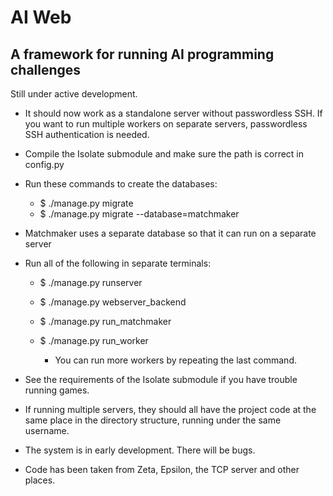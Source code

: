 AI Web
======

A framework for running AI programming challenges
-------------------------------------------------

Still under active development.

 - It should now work as a standalone server without passwordless SSH. If you want to run multiple workers on separate servers, passwordless SSH authentication is needed.

 - Compile the Isolate submodule and make sure the path is correct in config.py

 - Run these commands to create the databases:
   - $ ./manage.py migrate
   - $ ./manage.py migrate --database=matchmaker

 - Matchmaker uses a separate database so that it can run on a separate server

 - Run all of the following in separate terminals:

   - $ ./manage.py runserver
   - $ ./manage.py webserver_backend
   - $ ./manage.py run_matchmaker
   - $ ./manage.py run_worker

     - You can run more workers by repeating the last command.

 - See the requirements of the Isolate submodule if you have trouble running games.

 - If running multiple servers, they should all have the project code at the same place in the directory structure, running under the same username.

 - The system is in early development. There will be bugs.

 - Code has been taken from Zeta, Epsilon, the TCP server and other places.


